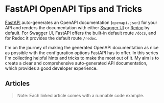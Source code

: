 # FastAPI OpenAPI Tips and Tricks

[FastAPI](https://fastapi.tiangolo.com/features/#automatic-docs) auto-generates an OpenAPI documentation (`openapi.json`) for your API and renders the documentation with either [Swagger UI](https://github.com/swagger-api/swagger-ui) or [Redoc](https://github.com/Redocly/redoc) by default. For Swagger UI, FastAPI offers the built-in default route `/docs`, and for Redoc it provides the default route `/redoc`.

I'm on the journey of making the generated OpenAPI documentation as nice as possible with the configuration options FastAPI has to offer.
In this series I'm collecting helpful hints and tricks to make the most out of it. My aim is to create a clear and comprehensive auto-generated API documentation, which provides a good developer experience.

## Articles
> Note: Each linked article comes with a runnable code example.
